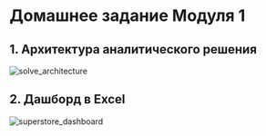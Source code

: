 # Домашнее задание Модуля 1
## 1. Архитектура аналитического решения
![solve_architecture](https://github.com/Qehh/Data-Engineering/assets/58768263/d1dea5c0-2439-475b-8f80-2365cd3714d4)

## 2. Дашборд в Excel
![superstore_dashboard](https://github.com/Qehh/Data-Engineering/assets/58768263/9d298b25-4ca1-4813-bb39-24936f95ebd0)

